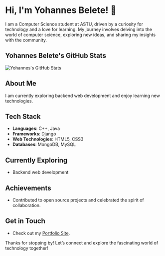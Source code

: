# Hi, I'm Yohannes Belete! 👋

I am a Computer Science student at ASTU, driven by a curiosity for technology and a love for learning. My journey involves delving into the world of computer science, exploring new ideas, and sharing my insights with the community.

## Yohannes Belete's GitHub Stats
![Yohannes's GitHub Stats](https://github-readme-stats.vercel.app/api?username=YourGitHubUsername&show_icons=true&theme=radical)

## About Me
I am currently exploring backend web development and enjoy learning new technologies.

## Tech Stack
- **Languages**: C++, Java
- **Frameworks**: Django
- **Web Technologies**: HTML5, CSS3
- **Databases**: MongoDB, MySQL

## Currently Exploring
- Backend web development

## Achievements
- Contributed to open source projects and celebrated the spirit of collaboration.

## Get in Touch
- Check out my [Portfolio Site](#).
  
Thanks for stopping by! Let’s connect and explore the fascinating world of technology together!
